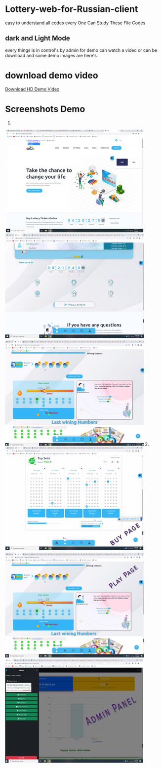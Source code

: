 # Lottery-web-for-Russian-client
easy to understand all codes every One Can Study These File Codes

## dark and Light Mode
every things is in control's by admin
for demo can watch a video or can be download
and some demo images are here's
# download demo video
<a target="_blank" href="https://www.mediafire.com/file/vybl3rj43krzk8f/km_lottery_720p_30f_20230117_175234.mp4/file"> Download HD Demo Video </a>



# Screenshots Demo
1.
<img src='demo 1.jpg'>
2.
<img src="demo 2.jpg">

